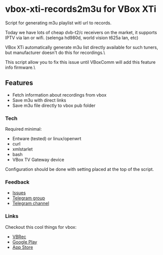 # vbox-xti-records2m3u for VBox XTi

   Script for generating m3u playlist witl url to records.
   
   Today we have lots of cheap dvb-t2/c receivers on the market, it supports IPTV via lan or wifi. (selenga hd980d, world vision t625a lan, etc)
   
   VBox XTi automatically generate m3u list directly available for such tuners, but manufacturer doesn't do this for recordings.\\
   
   This script allow you to fix this issue until VBoxComm will add this feature info firmware.\\
   

## Features

  - Fetch information about recordings from vbox
  - Save m3u with direct links
  - Save m3u file directly to vbox pub folder
  
### Tech

  Required minimal: 
   - Entware (tested) or linux/openwrt
   - curl
   - xmlstarlet
   - bash 
   - VBox TV Gateway device

Configuration should be done with setting placed at the top of the script.
  
### Feedback

  - [Issues](https://github.com/mesb1/vbox-xti-records2m3u/issues)
  - [Telegram group](http://t.me/vboxcomm_chat)
  - [Telegram channel](http://t.me/vboxcomm)
  
### Links

  Checkout this cool things for vbox:
  - [VBRec](https://github.com/mejgun/vbr)
  - [Google Play](https://play.google.com/store/apps/details?id=com.mejsoftware.vbox_recorder)
  - [App Store](https://apps.apple.com/us/app/vbrec-for-vbox-xti/id1477864986)




